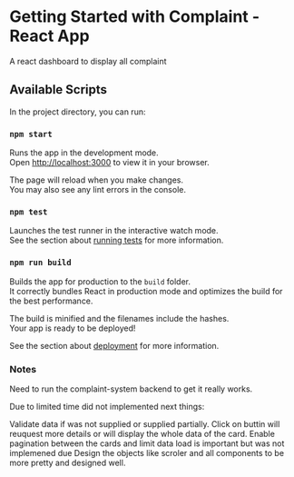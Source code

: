 # Getting Started with Complaint - React App

A react dashboard to display all complaint

## Available Scripts

In the project directory, you can run:

### `npm start`

Runs the app in the development mode.\
Open [http://localhost:3000](http://localhost:3000) to view it in your browser.

The page will reload when you make changes.\
You may also see any lint errors in the console.

### `npm test`

Launches the test runner in the interactive watch mode.\
See the section about [running tests](https://facebook.github.io/create-react-app/docs/running-tests) for more information.

### `npm run build`

Builds the app for production to the `build` folder.\
It correctly bundles React in production mode and optimizes the build for the best performance.

The build is minified and the filenames include the hashes.\
Your app is ready to be deployed!

See the section about [deployment](https://facebook.github.io/create-react-app/docs/deployment) for more information.


### Notes
Need to run the complaint-system backend to get it really works.

Due to limited time did not implemented next things:

Validate data if was not supplied or supplied partially.
Click on buttin will reuquest more details or will display the whole data of the card.
Enable pagination between the cards and limit data load is important but was not implemened due
Design the objects like scroler and all components to be more pretty and designed well.